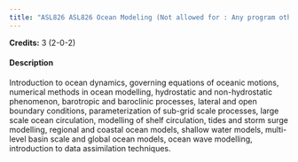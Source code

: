 ```yaml
---
title: "ASL826 ASL826 Ocean Modeling (Not allowed for : Any program other than AST and ASZ)"
---
```

**Credits:** 3 (2-0-2)

#### Description
Introduction to ocean dynamics, governing equations of oceanic motions, numerical methods in ocean modelling, hydrostatic and non-hydrostatic phenomenon, barotropic and baroclinic processes, lateral and open boundary conditions, parameterization of sub-grid scale processes, large scale ocean circulation, modelling of shelf circulation, tides and storm surge modelling, regional and coastal ocean models, shallow water models, multi-level basin scale and global ocean models, ocean wave modelling, introduction to data assimilation techniques.
